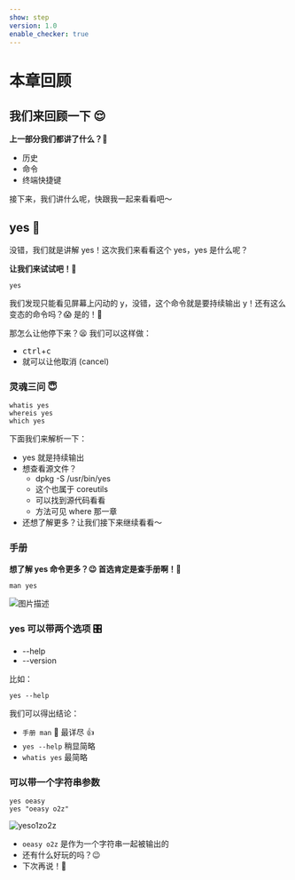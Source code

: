 ```yaml
---
show: step
version: 1.0
enable_checker: true
---
```


# 本章回顾

## 我们来回顾一下 😌

**上一部分我们都讲了什么？**🤔

- 历史
- 命令
- 终端快捷键

接下来，我们讲什么呢，快跟我一起来看看吧～

## yes 🤔

没错，我们就是讲解 yes！这次我们来看看这个 yes，yes 是什么呢？

**让我们来试试吧！**👊

```shell
yes
```

我们发现只能看见屏幕上闪动的 y，没错，这个命令就是要持续输出 y！还有这么变态的命令吗？😱 是的！🤪

那怎么让他停下来？😫 我们可以这样做：

  - <kbd>ctrl</kbd>+<kbd>c</kbd>
  - 就可以让他取消 (cancel)

### 灵魂三问 😇

```shell
whatis yes
whereis yes
which yes
```

 
下面我们来解析一下：

- yes 就是持续输出
- 想查看源文件？
  - dpkg -S /usr/bin/yes
  - 这个也属于 coreutils
  - 可以找到源代码看看
  - 方法可见 where 那一章
- 还想了解更多？让我们接下来继续看看～

### 手册

**想了解 yes 命令更多？😉 首选肯定是查手册啊！📕**

```shell
man yes
```

![图片描述](https://doc.shiyanlou.com/courses/uid1190679-20210910-1631244793877)

### yes 可以带两个选项 🎛

- --help
- --version

比如：

```shell
yes --help
```

 
我们可以得出结论：

- `手册 man` 📕 最详尽 👍
- `yes --help` 稍显简略
- `whatis yes` 最简略

### 可以带一个字符串参数

```shell
yes oeasy
yes "oeasy o2z"
```
![yeso1zo2z](https://labfile.oss.aliyuncs.com/courses/2712/yeso1zo2z.jpg)
 
- `oeasy o2z` 是作为一个字符串一起被输出的
- 还有什么好玩的吗？😉
- 下次再说！👋

